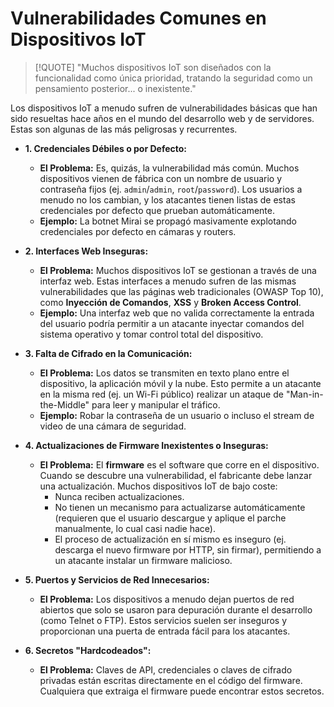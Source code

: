 # Vulnerabilidades Comunes en Dispositivos IoT

> [!QUOTE] "Muchos dispositivos IoT son diseñados con la funcionalidad como única prioridad, tratando la seguridad como un pensamiento posterior... o inexistente."

Los dispositivos IoT a menudo sufren de vulnerabilidades básicas que han sido resueltas hace años en el mundo del desarrollo web y de servidores. Estas son algunas de las más peligrosas y recurrentes.

-   **1. Credenciales Débiles o por Defecto:**
    -   **El Problema:** Es, quizás, la vulnerabilidad más común. Muchos dispositivos vienen de fábrica con un nombre de usuario y contraseña fijos (ej. `admin`/`admin`, `root`/`password`). Los usuarios a menudo no los cambian, y los atacantes tienen listas de estas credenciales por defecto que prueban automáticamente.
    -   **Ejemplo:** La botnet Mirai se propagó masivamente explotando credenciales por defecto en cámaras y routers.

-   **2. Interfaces Web Inseguras:**
    -   **El Problema:** Muchos dispositivos IoT se gestionan a través de una interfaz web. Estas interfaces a menudo sufren de las mismas vulnerabilidades que las páginas web tradicionales (OWASP Top 10), como **Inyección de Comandos**, **XSS** y **Broken Access Control**.
    -   **Ejemplo:** Una interfaz web que no valida correctamente la entrada del usuario podría permitir a un atacante inyectar comandos del sistema operativo y tomar control total del dispositivo.

-   **3. Falta de Cifrado en la Comunicación:**
    -   **El Problema:** Los datos se transmiten en texto plano entre el dispositivo, la aplicación móvil y la nube. Esto permite a un atacante en la misma red (ej. un Wi-Fi público) realizar un ataque de "Man-in-the-Middle" para leer y manipular el tráfico.
    -   **Ejemplo:** Robar la contraseña de un usuario o incluso el stream de video de una cámara de seguridad.

-   **4. Actualizaciones de Firmware Inexistentes o Inseguras:**
    -   **El Problema:** El **firmware** es el software que corre en el dispositivo. Cuando se descubre una vulnerabilidad, el fabricante debe lanzar una actualización. Muchos dispositivos IoT de bajo coste:
        -   Nunca reciben actualizaciones.
        -   No tienen un mecanismo para actualizarse automáticamente (requieren que el usuario descargue y aplique el parche manualmente, lo cual casi nadie hace).
        -   El proceso de actualización en sí mismo es inseguro (ej. descarga el nuevo firmware por HTTP, sin firmar), permitiendo a un atacante instalar un firmware malicioso.

-   **5. Puertos y Servicios de Red Innecesarios:**
    -   **El Problema:** Los dispositivos a menudo dejan puertos de red abiertos que solo se usaron para depuración durante el desarrollo (como Telnet o FTP). Estos servicios suelen ser inseguros y proporcionan una puerta de entrada fácil para los atacantes.

-   **6. Secretos "Hardcodeados":**
    -   **El Problema:** Claves de API, credenciales o claves de cifrado privadas están escritas directamente en el código del firmware. Cualquiera que extraiga el firmware puede encontrar estos secretos.
